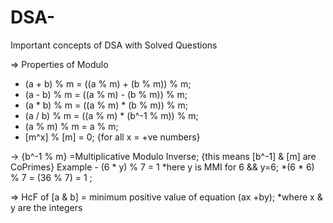 # DSA-
Important concepts of DSA with Solved Questions

=> Properties of Modulo
* (a + b) % m = ((a % m) + (b % m)) % m;
* (a - b) % m = ((a % m) - (b % m)) % m;
* (a * b) % m = ((a % m) * (b % m)) % m;
* (a / b) % m = ((a % m) * (b^-1 % m)) % m;
* (a % m) % m = a % m;
* [m^x] % [m] = 0; {for all x = +ve numbers}


-> {b^-1 % m} =Multiplicative Modulo Inverse; {this means [b^-1] & [m] are CoPrimes}
Example - (6 * y) % 7 = 1
        *here y is MMI for 6 && y=6;
        *(6 * 6) % 7 = (36 % 7) = 1 ;
        
        
=> HcF of [a & b] = minimum positive value of equation (ax +by);
  *where x & y are the integers
  

        
        
